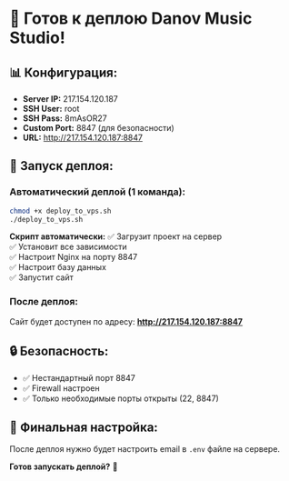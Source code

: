 # 🚀 Готов к деплою Danov Music Studio!

## 📊 Конфигурация:
- **Server IP:** 217.154.120.187
- **SSH User:** root
- **SSH Pass:** 8mAsOR27
- **Custom Port:** 8847 (для безопасности)
- **URL:** http://217.154.120.187:8847

## 🎯 Запуск деплоя:

### Автоматический деплой (1 команда):
```bash
chmod +x deploy_to_vps.sh
./deploy_to_vps.sh
```

**Скрипт автоматически:**
✅ Загрузит проект на сервер  
✅ Установит все зависимости  
✅ Настроит Nginx на порту 8847  
✅ Настроит базу данных  
✅ Запустит сайт  

### После деплоя:
Сайт будет доступен по адресу: **http://217.154.120.187:8847**

## 🔒 Безопасность:
- ✅ Нестандартный порт 8847
- ✅ Firewall настроен
- ✅ Только необходимые порты открыты (22, 8847)

## 📧 Финальная настройка:
После деплоя нужно будет настроить email в `.env` файле на сервере.

**Готов запускать деплой?** 🎵






